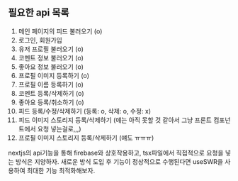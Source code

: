## 필요한 api 목록

1. 메인 페이지의 피드 불러오기 (o)
2. 로그인, 회원가입
3. 유저 프로필 불러오기 (o)
4. 코멘트 정보 불러오기 (o)
5. 좋아요 정보 불러오기 (o)
6. 프로필 이미지 등록하기 (o)
7. 프로필 이름 등록하기 (o)
8. 코멘트 등록/삭제하기 (o)
9. 좋아요 등록/취소하기 (o)
10. 피드 등록/수정/삭제하기 (등록: o, 삭제: o, 수정: x)
11. 피드 이미지 스토리지 등록/삭제하기 (얘는 아직 못할 것 같아서 그냥 프론트 컴포넌트에서 요청 넣는걸로,,,)
12. 프로필 이미지 스토리지 등록/삭제하기 (얘도 ㅠㅠㅠ)

nextjs의 api기능을 통해 firebase와 상호작용하고, tsx파일에서 직접적으로 요청을 넣는 방식은 지양하자.
새로운 방식 도입 후 기능이 정상적으로 수행된다면 useSWR을 사용하여 최대한 기능 최적화해보자.
